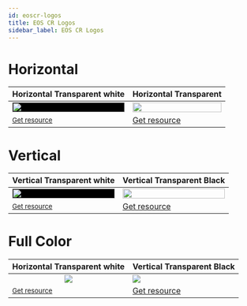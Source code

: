 ```yaml
---
id: eoscr-logos
title: EOS CR Logos
sidebar_label: EOS CR Logos
---
```


# Horizontal
Horizontal Transparent white | Horizontal Transparent
------------ | -------------
<img style="background-color: black;" src="https://raw.githubusercontent.com/eoscostarica/design-assets/master/logos/eosCR/byw-horizontal-transparent-white.png" width="100%">| <img src="https://raw.githubusercontent.com/eoscostarica/design-assets/master/logos/eosCR/byw-horizontal-transparent.png" width="100%">
<small>[Get resource](https://raw.githubusercontent.com/eoscostarica/design-assets/master/logos/eosCR/byw-horizontal-transparent-white.png)</small> | [Get resource](https://raw.githubusercontent.com/eoscostarica/design-assets/master/logos/eosCR/byw-horizontal-transparent.png)

# Vertical

Vertical Transparent white | Vertical Transparent Black
------------ | -------------
<img style="background-color: black;" src="https://raw.githubusercontent.com/eoscostarica/design-assets/master/logos/eosCR/byw-vertical-transparent-white.png" width="100%">| <img src="https://raw.githubusercontent.com/eoscostarica/design-assets/master/logos/eosCR/byw-vertical-transparent-black.png" width="100%">
<small>[Get resource](https://raw.githubusercontent.com/eoscostarica/design-assets/master/logos/eosCR/byw-vertical-transparent-white.png)</small> | [Get resource](https://raw.githubusercontent.com/eoscostarica/design-assets/master/logos/eosCR/byw-vertical-transparent-black.png)

# Full Color

Horizontal Transparent white | Vertical Transparent Black
------------ | -------------
<div style="display: flex; text-align: center; align-content: center; justify-content: center"><img style="align: center" src="https://raw.githubusercontent.com/eoscostarica/design-assets/master/logos/eosCR/fullColor-horizontal-transparent-white.png"></div>| <img style="max-height: 350px" src="https://raw.githubusercontent.com/eoscostarica/design-assets/master/logos/eosCR/fullColor-vertiall-transparent-white.png">
<small>[Get resource](https://raw.githubusercontent.com/eoscostarica/design-assets/master/logos/eosCR/fullColor-horizontal-transparent-white.png)</small> | [Get resource](https://raw.githubusercontent.com/eoscostarica/design-assets/master/logos/eosCR/fullColor-vertiall-transparent-white.png)